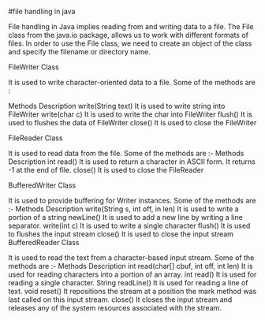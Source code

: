   #file handling in java 

File handling in Java implies reading from and writing data to a file. The File class from the java.io package, allows us
to work with different formats of files. In order to use the File class, we need to create an object of the class and specify 
the filename or directory name.

   FileWriter Class

It is used to write character-oriented data to a file.
Some of the methods are :

 Methods	Description
   write(String text)	It is used to write string into FileWriter
   write(char c)	It is used to write the char into FileWriter
   flush()	It is used to flushes the data of FileWriter
  close()	It is used to close the FileWriter
  
FileReader Class

 It is used to read data from the file.
 Some of the methods are :-
 Methods	Description
 int read()	It is used to return a character in ASCII form. It returns -1 at the end of file.
 close()	It is used to close the FileReader
 
 
 BufferedWriter Class

  It is used to provide buffering for Writer instances.
 Some of the methods are :-
 Methods	Description
 write(String s, int off, in len)	It is used to write a portion of a string
 newLine()	It is used to add a new line by writing a line separator.
 write(int c)	It is used to write a single character
 flush()	It is used to flushes the input stream
 close()	It is used to close the input stream
 BufferedReader Class

It is used to read the text from a character-based input stream.
Some of the methods are :-
Methods	Description
int read(char[] cbuf, int off, int len)	It is used for reading characters into a portion of an array.
int read()	It is used for reading a single character.
String readLine()	It is used for reading a line of text.
void reset()	It repositions the stream at a position the mark method was last called on this input stream.
close()	It closes the input stream and releases any of the system resources associated with the stream.
